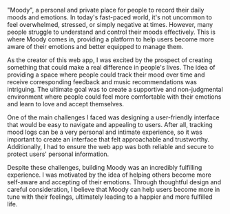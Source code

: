 "Moody", a personal and private place for people to record their daily moods and emotions. In today's fast-paced world, it's not uncommon to feel overwhelmed, stressed, or simply negative at times. However, many people struggle to understand and control their moods effectively. This is where Moody comes in, providing a platform to help users become more aware of their emotions and better equipped to manage them.

As the creator of this web app, I was excited by the prospect of creating something that could make a real difference in people's lives. The idea of providing a space where people could track their mood over time and receive corresponding feedback and music recommendations was intriguing. The ultimate goal was to create a supportive and non-judgmental environment where people could feel more comfortable with their emotions and learn to love and accept themselves.

One of the main challenges I faced was designing a user-friendly interface that would be easy to navigate and appealing to users. After all, tracking mood logs can be a very personal and intimate experience, so it was important to create an interface that felt approachable and trustworthy. Additionally, I had to ensure the web app was both reliable and secure to protect users' personal information.

Despite these challenges, building Moody was an incredibly fulfilling experience. I was motivated by the idea of helping others become more self-aware and accepting of their emotions. Through thoughtful design and careful consideration, I believe that Moody can help users become more in tune with their feelings, ultimately leading to a happier and more fulfilled life.